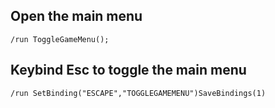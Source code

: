 ## Open the main menu
```
/run ToggleGameMenu();
```
 

## Keybind Esc to toggle the main menu
```
/run SetBinding("ESCAPE","TOGGLEGAMEMENU")SaveBindings(1)
```